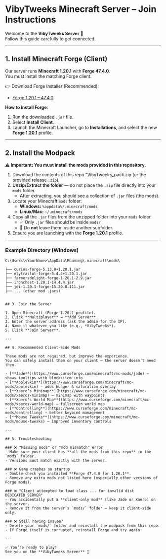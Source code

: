 # VibyTweeks Minecraft Server – Join Instructions

Welcome to the **VibyTweeks Server** 🎉  
Follow this guide carefully to get connected.

---

## 1. Install Minecraft Forge (Client)

Our server runs **Minecraft 1.20.1** with **Forge 47.4.0**.  
You must install the matching Forge client.

👉 Download Forge Installer (Recommended):  
- [Forge 1.20.1 – 47.4.0](https://files.minecraftforge.net/net/minecraftforge/forge/index_1.20.1.html)

**How to install Forge:**
1. Run the downloaded `.jar` file.  
2. Select **Install Client**.  
3. Launch the Minecraft Launcher, go to **Installations**, and select the new **Forge 1.20.1** profile.

---

## 2. Install the Modpack

⚠️ **Important: You must install the mods provided in this repository.**

1. Download the contents of this repo "VibyTweeks_pack.zip (or the provided release `.zip`).  
2. **Unzip/Extract the folder** — do not place the `.zip` file directly into your `mods` folder.  
   - After extracting, you should see a collection of `.jar` files (the mods).  
3. Locate your Minecraft `mods` folder:  
   - **Windows:** `%appdata%/.minecraft/mods`  
   - **Linux/Mac:** `~/.minecraft/mods`  
4. Copy all the `.jar` files from the unzipped folder into your `mods` folder.  
   - ✅ Only `.jar` files should be inside `mods/`  
   - 🚫 Do **not** leave them inside another subfolder.  
5. Ensure you are launching with the **Forge 1.20.1** profile.

---

### Example Directory (Windows)

```text
C:\Users\<YourName>\AppData\Roaming\.minecraft\mods\

├── curios-forge-5.13.0+1.20.1.jar
├── elytraslot-forge-6.4.4+1.20.1.jar
├── farmersdelight-forge-1.20.1-2.9.jar
├── ironchest-1.20.1-14.4.4.jar
├── jei-1.20.1-forge-15.20.0.111.jar
├── ... (other mod .jars)


## 3. Join the Server

1. Open Minecraft (Forge 1.20.1 profile).  
2. Click **Multiplayer** → **Add Server**.  
3. Enter the server address (ask the admin for the IP).  
4. Name it whatever you like (e.g., *VibyTweeks*).  
5. Click **Join Server**.

---

## 4. Recommended Client-Side Mods

These mods are not required, but improve the experience.  
You can safely install them on your client — the server doesn’t need them.

- [**Jade**](https://www.curseforge.com/minecraft/mc-mods/jade) – shows tooltips with block/item info  
- [**AppleSkin**](https://www.curseforge.com/minecraft/mc-mods/appleskin) – adds hunger & saturation overlay  
- [**Xaero’s Minimap**](https://www.curseforge.com/minecraft/mc-mods/xaeros-minimap) – minimap with waypoints  
- [**Xaero’s World Map**](https://www.curseforge.com/minecraft/mc-mods/xaeros-world-map) – fullscreen world map  
- [**Controlling**](https://www.curseforge.com/minecraft/mc-mods/controlling) – better keybind management  
- [**Mouse Tweaks**](https://www.curseforge.com/minecraft/mc-mods/mouse-tweaks) – improved inventory controls  

---

## 5. Troubleshooting

### ❌ "Missing mods" or "mod mismatch" error
- Make sure your client has **all the mods from this repo** in the `mods` folder.  
- Versions must match exactly with the server.

### ❌ Game crashes on startup
- Double-check you installed **Forge 47.4.0 for 1.20.1**.  
- Remove any extra mods not listed here (especially other versions of Forge mods).  

### ❌ "Client attempted to load class ... for invalid dist DEDICATED_SERVER"
- You accidentally put a **client-only mod** (like Jade or Xaero) on the server.  
- Remove it from the server’s `mods/` folder — keep it client-side only.

### ❌ Still having issues?
- Delete your `mods/` folder and reinstall the modpack from this repo.  
- If Forge itself is corrupted, reinstall Forge and try again.

---

✅ You’re ready to play!  
See you on the **VibyTweeks Server** 🚀
